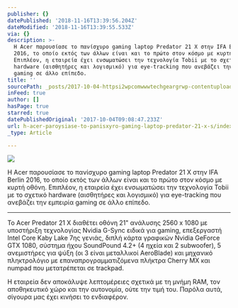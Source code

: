 ```yaml
---
publisher: {}
datePublished: '2018-11-16T13:39:56.204Z'
dateModified: '2018-11-16T13:39:55.533Z'
via: {}
description: >-
  Η Acer παρουσίασε το πανίσχυρο gaming laptop Predator 21 X στην IFA Berlin
  2016, το οποίο εκτός των άλλων είναι και το πρώτο στον κόσμο με κυρτή οθόνη.
  Επιπλέον, η εταιρεία έχει ενσωματώσει την τεχνολογία Tobii με το σχετικό
  hardware (αισθητήρες και λογισμικό) για eye-tracking που ανεβάζει την εμπειρία
  gaming σε άλλο επίπεδο.
title: ''
sourcePath: _posts/2017-10-04-httpsi2wpcomwwwtechgeargrwp-contentuploads201608.md
inFeed: true
author: []
hasPage: true
starred: true
datePublishedOriginal: '2017-10-04T09:08:47.233Z'
url: h-acer-paroysiase-to-panisxyro-gaming-laptop-predator-21-x-s/index.html
_type: Article

---
```

![](https://the-grid-user-content.s3-us-west-2.amazonaws.com/6ff8f073-c306-4d21-933d-21d92e694a53.jpg)

Η Acer παρουσίασε το πανίσχυρο gaming laptop Predator 21 X στην IFA Berlin 2016, το οποίο εκτός των άλλων είναι και το πρώτο στον κόσμο με κυρτή οθόνη. Επιπλέον, η εταιρεία έχει ενσωματώσει την τεχνολογία Tobii με το σχετικό hardware (αισθητήρες και λογισμικό) για eye-tracking που ανεβάζει την εμπειρία gaming σε άλλο επίπεδο.

---

Το Acer Predator 21 X διαθέτει οθόνη 21" ανάλυσης 2560 x 1080 με υποστήριξη τεχνολογίας Nvidia G-Sync ειδικά για gaming, επεξεργαστή Intel Core Kaby Lake 7ης γενιάς, διπλή κάρτα γραφικών Nvidia GeForce GTX 1080, σύστημα ήχου SoundPound 4.2+ (4 ηχεία και 2 subwoofer), 5 ανεμιστήρες για ψύξη (οι 3 είναι μεταλλικοί AeroBlade) και μηχανικό πληκτρολόγιο με επαναπρογραμματιζόμενα πλήκτρα Cherry MX και numpad που μετατρέπεται σε trackpad.

Η εταιρεία δεν αποκάλυψε λεπτομέρειες σχετικά με τη μνήμη RAM, τον αποθηκευτικό χώρο και την αυτονομία, ούτε την τιμή του. Παρόλα αυτά, σίγουρα μας έχει κινήσει το ενδιαφέρον.